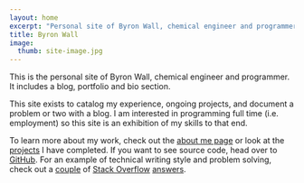 ```yaml
---
layout: home
excerpt: "Personal site of Byron Wall, chemical engineer and programmer."
title: Byron Wall
image:
  thumb: site-image.jpg
---
```


This is the personal site of Byron Wall, chemical engineer and programmer.  It includes a blog, portfolio and bio section.

This site exists to catalog my experience, ongoing projects, and document a problem or two with a blog.  I am interested in programming full time (i.e. employment) so this site is an exhibition of my skills to that end.

To learn more about my work, check out the [about me page](/about) or look at the [projects](/projects) I have completed.  If you want to see source code, head over to [GitHub](http://github.com/byronwall).  For an example of technical writing style and problem solving, check out a [couple](http://stackoverflow.com/questions/30547953/split-rows-that-have-multiline-text-and-single-line-text) of [Stack Overflow](http://stackoverflow.com/questions/30805665/how-to-create-a-dynamic-table-in-excel/30808646#30808646) [answers](http://stackoverflow.com/questions/30764752/change-value-in-adjacent-cell-via-click-vba-right/30766351#30766351).
